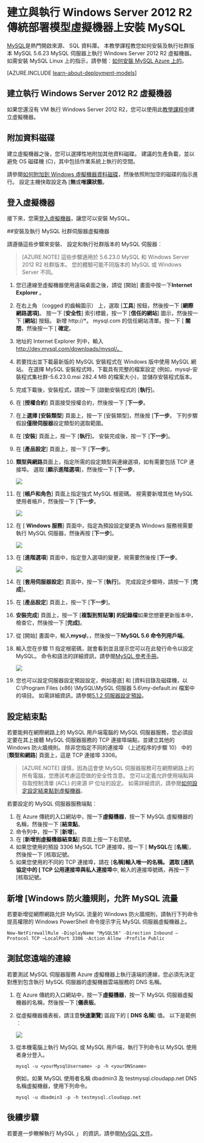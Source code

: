 <properties
    pageTitle="建立執行 MySQL VM |Microsoft Azure"
    description="建立執行 Windows Server 2012 R2 和使用傳統的部署模型 MySQL 資料庫 Azure 虛擬機器。"
    services="virtual-machines-windows"
    documentationCenter=""
    authors="cynthn"
    manager="timlt"
    editor="tysonn"
    tags="azure-service-management"/>

<tags
    ms.service="virtual-machines-windows"
    ms.workload="infrastructure-services"
    ms.tgt_pltfrm="vm-windows"
    ms.devlang="na"
    ms.topic="article"
    ms.date="07/25/2016"
    ms.author="cynthn"/>


# <a name="install-mysql-on-a-virtual-machine-created-with-the-classic-deployment-model-running-windows-server-2012-r2"></a>建立與執行 Windows Server 2012 R2 傳統部署模型虛擬機器上安裝 MySQL

[MySQL](http://www.mysql.com)是熱門開啟來源、 SQL 資料庫。 本教學課程教您如何安裝及執行社群版本 MySQL 5.6.23 MySQL 伺服器上執行 Windows Server 2012 R2 虛擬機器。 如需安裝 MySQL Linux 上的指示，請參閱︰[如何安裝 MySQL Azure 上的](virtual-machines-linux-mysql-install.md)。

[AZURE.INCLUDE [learn-about-deployment-models](../../includes/learn-about-deployment-models-classic-include.md)]

## <a name="create-a-virtual-machine-running-windows-server-2012-r2"></a>建立執行 Windows Server 2012 R2 虛擬機器

如果您還沒有 VM 執行 Windows Server 2012 R2，您可以使用此[教學課程中](virtual-machines-windows-classic-tutorial.md)建立虛擬機器。 

## <a name="attach-a-data-disk"></a>附加資料磁碟

建立虛擬機器之後，您可以選擇性地附加其他資料磁碟。 建議的生產負載，並以避免 OS 磁碟機 (C)，其中包括作業系統上執行的空間。

請參閱[如何附加到 Windows 虛擬機器資料磁碟](virtual-machines-windows-classic-attach-disk.md)，然後依照附加空的磁碟的指示進行。 設定主機快取設定為 [**無**或**唯讀狀態**。

## <a name="log-on-to-the-virtual-machine"></a>登入虛擬機器

接下來，您需[登入虛擬機器](virtual-machines-windows-classic-connect-logon.md)，讓您可以安裝 MySQL。

##<a name="install-and-run-mysql-community-server-on-the-virtual-machine"></a>安裝及執行 MySQL 社群伺服器虛擬機器

請遵循這些步驟來安裝、 設定和執行社群版本的 MySQL 伺服器︰

> [AZURE.NOTE] 這些步驟適用於 5.6.23.0 MySQL 和 Windows Server 2012 R2 社群版本。 您的體驗可能不同版本的 MySQL 或 Windows Server 不同。

1.  您已連線至虛擬機器使用遠端桌面之後，請從 [開始] 畫面中按一下**Internet Explorer** 。
2.  在右上角 （cogged 的齒輪圖示） 上，選取 [**工具**] 按鈕，然後按一下 [**網際網路選項]**。 按一下 [**安全性**] 索引標籤，按一下 [**信任的網站**] 圖示，然後按一下 [**網站**] 按鈕。 新增 http://*。 mysql.com 的信任網站清單。按一下 [ **關閉**，然後按一下 [ **確定**。
3.  地址的 Internet Explorer 列中，輸入 http://dev.mysql.com/downloads/mysql/。
4.  若要找出並下載最新版的 MySQL 安裝程式在 Windows 版中使用 MySQL 網站。 在選擇 MySQL 安裝程式時，下載具有完整的檔案設定 (例如，mysql-安裝程式集社群-5.6.23.0.msi 282.4 MB 的檔案大小)，並儲存安裝程式版本。
5.  完成下載後，安裝程式，請按一下 [啟動安裝程式的 [**執行**]。
6.  在 [**授權合約**] 頁面接受授權合約，然後按一下 [**下一步**。
7.  在上**選擇 [安裝類型**] 頁面上，按一下 [安裝類型]，然後按 [**下一步**。 下列步驟假設**僅限伺服器**設定類型的選取範圍。
8.  在 [**安裝**] 頁面上，按一下 [**執行**]。 安裝完成後，按一下 [**下一步**]。
9.  在 [**產品設定**] 頁面上，按一下 [**下一步**]。
10. **類型與網路**頁面上，指定所需的設定類型與連線選項，如有需要包括 TCP 連接埠。 選取 [**顯示進階選項**]，然後按一下 [**下一步**。

    ![](./media/virtual-machines-windows-classic-mysql-2008r2/MySQL_TypeNetworking.png)

11. 在 [**帳戶和角色**] 頁面上指定強式 MySQL 根密碼。 視需要新增其他 MySQL 使用者帳戶，然後按一下 [**下一步**。

    ![](./media/virtual-machines-windows-classic-mysql-2008r2/MySQL_AccountsRoles_Filled.png)

12. 在 [ **Windows 服務**] 頁面中，指定為預設設定變更為 Windows 服務視需要執行 MySQL 伺服器，然後再按 [**下一步**]。

    ![](./media/virtual-machines-windows-classic-mysql-2008r2/MySQL_WindowsService.png)

13. 在 [**進階選項**] 頁面中，指定登入選項的變更，視需要然後按 [**下一步**。

    ![](./media/virtual-machines-windows-classic-mysql-2008r2/MySQL_AdvOptions.png)

14. 在 [**套用伺服器設定**] 頁面中，按一下 [**執行**]。 完成設定步驟時，請按一下 [**完成**]。
15. 在 [**產品設定**] 頁面上，按一下 [**下一步**]。
16. **安裝完成**] 頁面上，按一下 [**複製到剪貼簿] 的記錄檔**如果您想要更新版本中，檢查它，然後按一下 [**完成]**。
17. 從 [開始] 畫面中，輸入**mysql**，，然後按一下**MySQL 5.6 命令列用戶端**。
18. 輸入您在步驟 11 指定根密碼，就會看到並且提示您可以在此發行命令以設定 MySQL。 命令和語法的詳細資訊，請參閱[MySQL 參考手冊](http://dev.mysql.com/doc/refman/5.6/en/server-configuration-defaults.html)。

    ![](./media/virtual-machines-windows-classic-mysql-2008r2/MySQL_CommandPrompt.png)

19. 您也可以設定伺服器設定預設設定，例如基底] 和 [資料目錄及磁碟機，以 C:\Program Files (x86) \MySQL\MySQL 伺服器 5.6\my-default.ini 檔案中的項目。 如需詳細資訊，請參閱[5.1.2 伺服器設定預設](http://dev.mysql.com/doc/refman/5.6/en/server-configuration-defaults.html)。

## <a name="configure-endpoints"></a>設定結束點

若要能夠在網際網路上的 MySQL 用戶端電腦的 MySQL 伺服器服務，您必須設定要在其上接聽 MySQL 伺服器服務的 TCP 連接埠端點，並建立其他的 Windows 防火牆規則。 除非您指定不同的連接埠 （上述程序的步驟 10） 中的 [**類型和網路**] 頁面上，這是 TCP 連接埠 3306。


> [AZURE.NOTE] 謹慎，因為這會使 MySQL 伺服器服務可在網際網路上的所有電腦，您應該考慮這麼做的安全性含意。 您可以定義允許使用端點與存取控制清單 (ACL) 的來源 IP 位址的設定。 如需詳細資訊，請參閱[如何設定設定結束點到虛擬機器](virtual-machines-windows-classic-setup-endpoints.md)。


若要設定的 MySQL 伺服器服務端點︰

1.  在 Azure 傳統的入口網站中，按一下**虛擬機器**，按一下 MySQL 虛擬機器的名稱，然後按一下 [**結束點**。
2.  命令列中，按一下 [**新增**]。
3.  在 [**新增到虛擬機器結束點**] 頁面上按一下右箭號。
4.  如果您使用的預設 3306 MySQL TCP 連接埠，按一下 [ **MySQL**在 [**名稱**]，然後按一下 [核取記號。
5.  如果您使用的不同的 TCP 連接埠，請在 [**名稱]**輸入唯一的名稱。 選取 [通訊協定中的 [ **TCP** **公用連接埠**與**私人連接埠**中, 輸入的連接埠號碼，再按一下 [核取記號。

## <a name="add-a-windows-firewall-rule-to-allow-mysql-traffic"></a>新增 [Windows 防火牆規則，允許 MySQL 流量

若要新增從網際網路允許 MySQL 流量的 Windows 防火牆規則，請執行下列命令提高權限的 Windows PowerShell 命令提示字元 MySQL 伺服器虛擬機器上。

    New-NetFirewallRule -DisplayName "MySQL56" -Direction Inbound –Protocol TCP –LocalPort 3306 -Action Allow -Profile Public


    
## <a name="test-your-remote-connection"></a>測試您遠端的連線


若要測試 MySQL 伺服器服務 Azure 虛擬機器上執行遠端的連線，您必須先決定對應到包含執行 MySQL 伺服器的虛擬機器雲端服務的 DNS 名稱。

1.  在 Azure 傳統的入口網站中，按一下**虛擬機器**，按一下 MySQL 伺服器虛擬機器的名稱，然後按一下 [**儀表板**。
2.  從虛擬機器儀表板，請注意**快速瀏覽**] 區段下的 [ **DNS 名稱**] 值。 以下是範例︰

    ![](./media/virtual-machines-windows-classic-mysql-2008r2/MySQL_DNSName.png)

3.  從本機電腦上執行 MySQL 或 MySQL 用戶端，執行下列命令以 MySQL 使用者身分登入。

        mysql -u <yourMysqlUsername> -p -h <yourDNSname>

    例如，如果 MySQL 使用者名稱 dbadmin3 及 testmysql.cloudapp.net DNS 名稱虛擬機器，使用下列命令。

        mysql -u dbadmin3 -p -h testmysql.cloudapp.net


## <a name="next-steps"></a>後續步驟

若要進一步瞭解執行 MySQL 」 的資訊，請參閱[MySQL 文件](http://dev.mysql.com/doc/)。
